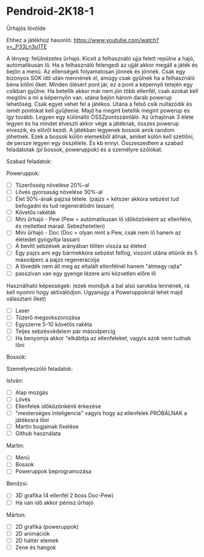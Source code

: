 # Pendroid-2K18-1
Űrhajós lövölde

Ehhez a játékhoz hasonló: https://www.youtube.com/watch?v=_P33Ln3u1TE

A lényeg: felülnézetes űrhajó. Kicsit a felhasználó ujja felett repülne a hajó, autómatikusan lő. Ha a felhasználó felengedi az ujját akkor megáll a játék és bejön a menü. Az ellenségek folyamatosan jönnek és jönnek. Csak egy bizonyos SOK idő után mennének el, amúgy csak gyűlnek ha a felhasználó béna kilőni őket. Minden ölésért pont jár, ez a pont a képernyő tetején egy csíkban gyűlne. Ha betellik akkor már nem jön több ellenfél, csak azokat kell megölni a mi a képernyőn van. utána bejön három darab powerup lehetőség. Csak egyet vehet fel a játékos. Utána a felső csík nullázódik és ismét pontokat kell gyűjtenie. Majd ha megint betellik megint powerup és így tovább. Legyen egy különálló ÖSSZpontszámláló.
Az űrhajónak 3 élete legyen és ha mindet elveszti akkor vége a játéknak, összes powerup elveszik, és előről kezdi.
A játékban legyenek bossok amik random jöhetnek. Ezek a bossok külön elemekből állnak, amiket külön kell szétlőni, de persze legyen egy összélete.
És kb ennyi. Összeszedtem a szabad feladatotak (pl bossok, poweruppok) és a személyre szólókat.

Szabad feladatok:

Poweruppok: 
- [ ] Tűzerősség növelése 20%-al
- [ ] Lővés gyorsaság növelése 30%-al
- [ ] Élet 50%-ának pajzsá tétele. (pajzs = kétszer akkora sebzést tud befogadni és tud regenerálódni lassan)
- [ ] Követős rakéták
- [ ] Mini űrhajó - Pew (Pew = autómatikusan lő időközönként az ellenfélre, és melletted marad. Sebezhetetlen)
- [ ] Mini űrhajó - Doc (Doc = olyan mint a Pew, csak nem lő hanem az életedet gyógyítja lassan)
- [ ] A bevitt sebzések arányában tölten vissza az életed
- [ ] Egy pajzs ami egy bármekkora sebzést felfog, viszont utána eltűnik és 5 másodperc a pajzs regenerációja
- [ ] A lövedék nem áll meg az eltalált ellenfélnél hanem "átmegy rajta"
- [ ] passzívan van egy gyenge lézere ami közvetlen előre lő

Használható képességek: (ezek mondjuk a bal alsó sarokba lennének, rá kell nyomni hogy aktiválódjon. Ugyanúgy a Poweruppoknál lehet majd választani őket)
- [ ] Laser
- [ ] Tűzerő megsokszorozása
- [ ] Egyszerre 5-10 követős rakéta
- [ ] Teljes sebzésvédelem pár másodpercig
- [ ] Ha benyomja akkor "elkábitja az ellenfeleket, vagyis azok nem tudnak lőni

Bossok:


Személyreszóló feladatok:

István:
- [ ] Alap mozgás
- [ ] Lövés
- [ ] Ellenfelek időközönkénti érkezése
- [ ] "mesterséges inteligencia" vagyis hogy az ellenfelek PRÓBÁLNAK a játékosra lőni
- [ ] Martin bugjainak fixelése
- [ ] Github használata

Martin:
- [ ] Menü
- [ ] Bossok
- [ ] Poweruppok beprogramozása

Bendzsi:
- [ ] 3D grafika (4 ellenfél 2 boss Doc-Pew)
- [ ] Ha van idő akkor pénisz űrhajó

Márton:
- [ ] 2D grafika (poweruppok)
- [ ] 2D animációk
- [ ] 2D háttér elemek
- [ ] Zene és hangok
